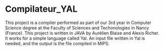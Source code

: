 # Compilateur_YAL

This project is a compiler performed as part of our 3rd year in Computer Science degree at the Faculty of Sciences and Techonologies in Nancy (France).
This project is written in JAVA by Aurélien Blaise and Alexis Richer.
It works for a simple language called Yal.
An input file written in Yal is needed, and the output is the file compiled in MIPS.
